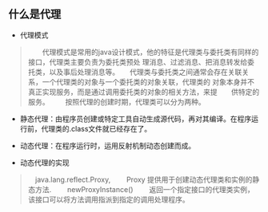## 什么是代理
* 代理模式 

>　　代理模式是常用的java设计模式，他的特征是代理类与委托类有同样的接口，代理类主要负责为委托类预处 理消息、过滤消息、把消息转发给委托类，以及事后处理消息等。　　代理类与委托类之间通常会存在关联关系，一个代理类的对象与一个委托类的对象关联，代理类的 对象本身并不真正实现服务，而是通过调用委托类的对象的相关方法，来提　　供特定的服务。 
　　按照代理的创建时期，代理类可以分为两种。 

* 静态代理：由程序员创建或特定工具自动生成源代码，再对其编译。在程序运行前，代理类的.class文件就已经存在了。 
* 动态代理：在程序运行时，运用反射机制动态创建而成。


* 动态代理的实现  
> 　java.lang.reflect.Proxy,
　　Proxy 提供用于创建动态代理类和实例的静态方法.
　　newProxyInstance()
　　返回一个指定接口的代理类实例，该接口可以将方法调用指派到指定的调用处理程序。

